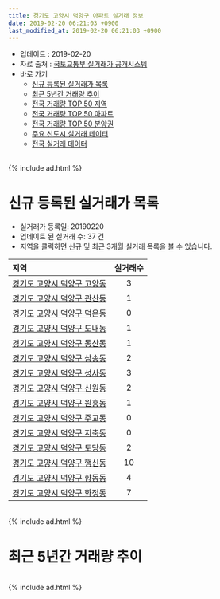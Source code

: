 ```yaml
---
title: 경기도 고양시 덕양구 아파트 실거래 정보
date: 2019-02-20 06:21:03 +0900
last_modified_at: 2019-02-20 06:21:03 +0900
---
```


* 업데이트 : 2019-02-20
* 자료 출처 : [국토교통부 실거래가 공개시스템](http://rt.molit.go.kr)
* 바로 가기
    * [신규 등록된 실거래가 목록](#신규-등록된-실거래가-목록)
    * [최근 5년간 거래량 추이](#최근-5년간-거래량-추이)
    * [전국 거래량 TOP 50 지역](https://inasie.github.io/apt-trade-info/최근-3개월-전국에서-가장-거래가-많이-발생한-지역)
    * [전국 거래량 TOP 50 아파트](https://inasie.github.io/apt-trade-info/최근-3개월-전국에서-가장-거래가-많이-발생한-아파트)
    * [전국 거래량 TOP 50 분양권](https://inasie.github.io/apt-trade-info/최근-3개월-전국에서-가장-거래가-많이-발생한-분양권)
    * [주요 신도시 실거래 데이터](https://inasie.github.io/apt-trade-info/주요-신도시)
    * [전국 실거래 데이터](https://inasie.github.io/apt-trade-info/전국)

<br>
{% include ad.html %}
<br>

# 신규 등록된 실거래가 목록
* 실거래가 등록일: 20190220
* 업데이트 된 실거래 수: 37 건
* 지역을 클릭하면 신규 및 최근 3개월 실거래 목록을 볼 수 있습니다.


|지역|실거래수|
|:---|:---:|
|[경기도 고양시 덕양구 고양동](https://inasie.github.io/apt-trade-info/경기도-고양시-덕양구-고양동)|3|
|[경기도 고양시 덕양구 관산동](https://inasie.github.io/apt-trade-info/경기도-고양시-덕양구-관산동)|1|
|[경기도 고양시 덕양구 덕은동](https://inasie.github.io/apt-trade-info/경기도-고양시-덕양구-덕은동)|0|
|[경기도 고양시 덕양구 도내동](https://inasie.github.io/apt-trade-info/경기도-고양시-덕양구-도내동)|1|
|[경기도 고양시 덕양구 동산동](https://inasie.github.io/apt-trade-info/경기도-고양시-덕양구-동산동)|1|
|[경기도 고양시 덕양구 삼송동](https://inasie.github.io/apt-trade-info/경기도-고양시-덕양구-삼송동)|2|
|[경기도 고양시 덕양구 성사동](https://inasie.github.io/apt-trade-info/경기도-고양시-덕양구-성사동)|3|
|[경기도 고양시 덕양구 신원동](https://inasie.github.io/apt-trade-info/경기도-고양시-덕양구-신원동)|2|
|[경기도 고양시 덕양구 원흥동](https://inasie.github.io/apt-trade-info/경기도-고양시-덕양구-원흥동)|1|
|[경기도 고양시 덕양구 주교동](https://inasie.github.io/apt-trade-info/경기도-고양시-덕양구-주교동)|0|
|[경기도 고양시 덕양구 지축동](https://inasie.github.io/apt-trade-info/경기도-고양시-덕양구-지축동)|0|
|[경기도 고양시 덕양구 토당동](https://inasie.github.io/apt-trade-info/경기도-고양시-덕양구-토당동)|2|
|[경기도 고양시 덕양구 행신동](https://inasie.github.io/apt-trade-info/경기도-고양시-덕양구-행신동)|10|
|[경기도 고양시 덕양구 향동동](https://inasie.github.io/apt-trade-info/경기도-고양시-덕양구-향동동)|4|
|[경기도 고양시 덕양구 화정동](https://inasie.github.io/apt-trade-info/경기도-고양시-덕양구-화정동)|7|


<br>
{% include ad.html %}
<br>

# 최근 5년간 거래량 추이


<div style="width:100%;">
    <canvas id="deal_progress" height="200"></canvas>
</div>

<script>
new Chart(document.getElementById("deal_progress"), {
    type: 'line',
    data: {
        labels: ['201402','201403','201404','201405','201406','201407','201408','201409','201410','201411','201412','201501','201502','201503','201504','201505','201506','201507','201508','201509','201510','201511','201512','201601','201602','201603','201604','201605','201606','201607','201608','201609','201610','201611','201612','201701','201702','201703','201704','201705','201706','201707','201708','201709','201710','201711','201712','201801','201802','201803','201804','201805','201806','201807','201808','201809','201810','201811','201812','201901','201902'],
        datasets: [{
            label: '매매',
            pointRadius: 1,
            data: [632, 551, 385, 383, 347, 415, 638, 592, 590, 422, 426, 597, 632, 1001, 764, 745, 786, 647, 486, 544, 658, 411, 340, 416, 437, 626, 665, 734, 808, 812, 776, 741, 716, 358, 312, 264, 373, 540, 492, 727, 774, 651, 365, 335, 332, 392, 303, 576, 536, 720, 363, 422, 455, 454, 994, 1248, 625, 329, 227, 185, 31],
            borderColor: "rgba(255, 201, 14, 1)",
            backgroundColor: "rgba(255, 201, 14, 0.5)",
            fill: false,
            lineTension: 0
        },{
            label: '전월세',
            pointRadius: 1,
            data: [671, 673, 564, 539, 509, 515, 639, 706, 650, 602, 485, 640, 536, 713, 548, 539, 645, 606, 559, 514, 579, 467, 621, 538, 528, 616, 567, 516, 569, 516, 558, 776, 759, 624, 508, 537, 603, 590, 508, 537, 660, 757, 577, 705, 480, 433, 587, 539, 457, 673, 539, 442, 493, 424, 564, 770, 732, 519, 411, 328, 130],
            borderColor: "rgba(0, 141, 185, 1)",
            backgroundColor: "rgba(0, 141, 185, 0.5)",
            fill: false,
            lineTension: 0
        }
        ]
    },
    options: {
        responsive: true,
        title: {
            display: false
        },
        tooltips: {
            mode: 'index',
            intersect: false
        },
        hover: {
            mode: 'nearest',
            intersect: true
        },
        scales: {
            xAxes: [{
                display: true,
                scaleLabel: {
                    display: true,
                    labelString: '년/월'
                }
            }],
            yAxes: [{
                display: true,
                ticks: {
                    suggestedMin: 0,
                },
                scaleLabel: {
                    display: true,
                    labelString: '실거래 수'
                }
            }]
        }
    }
});

</script>


<br>
{% include ad.html %}
<br>

